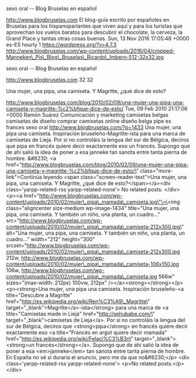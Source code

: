 sexo oral -- Blog Bruselas en español

http://www.blogbruselas.com El blog-guía escrito por españoles en
Bruselas para los hispanoparlantes que viven aquí y para los turistas
que aprovechan los vuelos baratos para descubrir el chocolate, la
cerveza, la Grand Place y tantas otras cosas buenas. Sun, 13 Nov 2016
17:05:48 +0000 es-ES hourly 1 https://wordpress.org/?v=4.7.3
http://www.blogbruselas.com/wp-content/uploads/2016/04/cropped-Manneken\_Pis\_Blog\_Bruselas\_Ricardo\_Imbern-512-32x32.jpg

sexo oral -- Blog Bruselas en español

http://www.blogbruselas.com 32 32

Una mujer, una pipa, una camiseta. Y Magritte, ¿qué dice de esto?

http://www.blogbruselas.com/blog/2010/02/09/una-mujer-una-pipa-una-camiseta-y-magritte-%c2%bfque-dice-de-esto/
Tue, 09 Feb 2010 21:17:06 +0000 Ramón Suárez Comunicación y marketing
camisetas belgas camisetas de diseño comprar camisetas online diseño
belga pipe es frances sexo oral http://www.blogbruselas.com/?p=1433 Una
mujer, una pipa una camiseta. Inspiración bruseleño-Magritte-ista para
una marca de camisetas de Lieja. Por si no controláis la lengua del sur
de Bélgica, deciros que pipa en francés quiere decir exactamente eso un
francés. Supongo que de ahí salió la idea de poner a esa janneke tan
sanota entre tanta pierna de hombre. &\#8230; \<a
href=\"http://www.blogbruselas.com/blog/2010/02/09/una-mujer-una-pipa-una-camiseta-y-magritte-%c2%bfque-dice-de-esto/\"
class=\"more-link\"\>Continúa leyendo \<span
class=\"screen-reader-text\"\>Una mujer, una pipa, una camiseta. Y
Magritte, ¿qué dice de esto?\</span\>\</a\>\<div
class=\'yarpp-related-rss yarpp-related-none\'\> No related posts.
\</div\> \<p\>\<a
href=\"http://www.blogbruselas.com/wp-content/uploads/2010/02/mujer\_pipa\_mamada\_camiseta.jpg\"\>\<img
class=\"aligncenter size-medium wp-image-1434\" title=\"Una mujer, una
pipa, una camiseta. Y también un niño, una planta, un cuadro\...\"
src=\"http://www.blogbruselas.com/wp-content/uploads/2010/02/mujer\_pipa\_mamada\_camiseta-212x300.jpg\"
alt=\"Una mujer, una pipa, una camiseta. Y también un niño, una planta,
un cuadro\...\" width=\"212\" height=\"300\"
srcset=\"http://www.blogbruselas.com/wp-content/uploads/2010/02/mujer\_pipa\_mamada\_camiseta-212x300.jpg
212w,
http://www.blogbruselas.com/wp-content/uploads/2010/02/mujer\_pipa\_mamada\_camiseta-106x150.jpg
106w,
http://www.blogbruselas.com/wp-content/uploads/2010/02/mujer\_pipa\_mamada\_camiseta.jpg
566w\" sizes=\"(max-width: 212px) 100vw, 212px\"
/\>\</a\>\<strong\>\</strong\>\</p\> \<p\>\<strong\>Una mujer, una pipa
una camiseta. Inspiración bruseleño-\<a title=\"Descubre a Magritte\"
href=\"http://es.wikipedia.org/wiki/Ren%C3%A9\_Magritte\"
target=\"\_blank\"\>Magritte\</a\>-ista\</strong\> para una marca de \<a
title=\"Camisetas made in Lieja\" href=\"http://sehubabe.com/\"
target=\"\_blank\"\>camisetas de Lieja\</a\>. Por si no controláis la
lengua del sur de Bélgica, deciros que \<strong\>pipa\</strong\> en
francés quiere decir exactamente eso \<a title=\"Francés en argot quiere
decir mamada\" href=\"http://es.wikipedia.org/wiki/Felaci%C3%B3n\"
target=\"\_blank\"\>\<strong\>un francés\</strong\>\</a\>. Supongo que
de ahí salió la idea de poner a esa \<em\>janneke\</em\> tan sanota
entre tanta pierna de hombre. En España no sé sí duraría el anuncio,
pero me da que no&\#8230;\</p\> \<div class=\'yarpp-related-rss
yarpp-related-none\'\> \<p\>No related posts.\</p\> \</div\>
